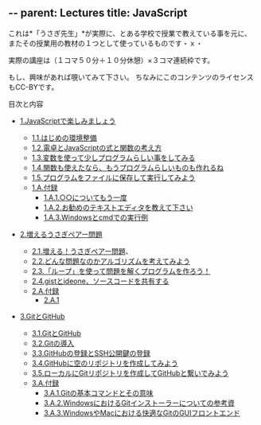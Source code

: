 --
parent: Lectures
title: JavaScript
--

これは*「うさぎ先生」*が実際に、とある学校で授業で教えている事を元に、
またその授業用の教材の１つとして使っているものです・ｘ・

実際の講座は（１コマ５０分＋１０分休憩）×３コマ連続枠です。

もし、興味があれば覗いてみて下さい。
ちなみにこのコンテンツのライセンスもCC-BYです。

<nav>

目次と内容

* [1.JavaScriptで楽しみましょう](0001/)
    * [1.1.はじめの環境整備](0001/#はじめの環境整備)
    * [1.2.電卓とJavaScriptの式と関数の考え方](0001/#電卓とJavaScriptの式と関数の考え方)
    * [1.3.変数を使って少しプログラムらしい事をしてみる](0001/#変数を使って少しプログラムらしい事をしてみる)
    * [1.4.関数も使えたなら、もうプログラムらしいものも作れるね](0001/#関数も使えたなら、もうプログラムらしいものも作れるね)
    * [1.5.プログラムをファイルに保存して実行してみよう](0001/#プログラムをファイルに保存して実行してみよう)
    * [1.A.付録](0001/#a.付録)
        * [1.A.1.○○についてもう一度](0001/#a.1.○○についてもう)
        * [1.A.2.お勧めのテキストエディタを教えて下さい](0001/#a.2.お勧めのテキストエディタを教えて下さい)
        * [1.A.3.Windowsとcmdでの実行例](0001/#a.3.Windowsとcmdでの実行例)
* [2.増えるうさぎペアー問題](0002/)
    * [2.1.増える！うさぎペアー問題](0002/#増えるうさぎペアー問題)、
    * [2.2.どんな問題なのかアルゴリズムを考えてみよう](0002/#どんな問題なのかアルゴリズムを考えてみよう)
    * [2.3.「ループ」を使って問題を解くプログラムを作ろう！](0002/#ループを使って問題を解くプログラムを作ろう)
    * [2.4.gistとideone、ソースコードを共有する](0002/#gistとideoneソースコードを共有する)
    * [2.A.付録](0002/#a.付録)
        * [2.A.1](0002/#a.1.)

* [3.GitとGitHub](0003/)
    * [3.1.GitとGitHub](0003/#githubとgithub)
    * [3.2.Gitの導入](0003/#gitの導入)
    * [3.3.GitHubの登録とSSH公開鍵の登録](0003/#githubの登録とssh公開鍵の登録)
    * [3.4.GitHubに空のリポジトリを作成してみよう](0003/#githubに空のリポジトリを作成してみよう)
    * [3.5.ローカルにGitリポジトリを作成してGitHubと繋いでみよう](0003/#ローカルにgitリポジトリを作成してgithubと繋いでみよう)
    * [3.A.付録](0003/#a.付録)
        * [3.A.1.Gitの基本コマンドとその意味](0003/#a.1.gitの基本コマンドとその意味)
        * [3.A.2.WindowsにおけるGitインストーラーについての参考資](0003/#a.2.windowsにおけるgitインストーラーについての参考資)
        * [3.A.3.WindowsやMacにおける快適なGitのGUIフロントエンド](0003/#a.3.windowsやmacにおける快適なgitのguiフロントエンド)

</nav>

